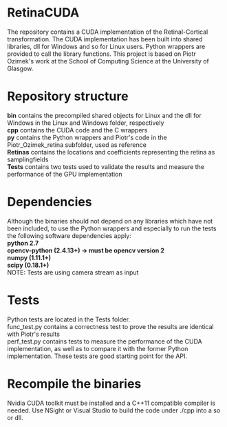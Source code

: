 # RetinaCUDA
The repository contains a CUDA implementation of the Retinal-Cortical transformation.
The CUDA implementation has been built into shared libraries, dll for Windows and so for Linux users.
Python wrappers are provided to call the library functions.
This project is based on Piotr Ozimek's work at the School of Computing Science at the University of Glasgow.

# Repository structure
<b>bin</b> contains the precompiled shared objects for Linux and the dll for Windows in the Linux and Windows folder, respectively<br />
<b>cpp</b> contains the CUDA code and the C wrappers<br />
<b>py</b> contains the Python wrappers and Piotr's code in the Piotr_Ozimek_retina subfolder, used as reference <br />
<b>Retinas</b> contains the locations and coefficients representing the retina as samplingfields<br />
<b>Tests</b> contains two tests used to validate the results and measure the performance of the GPU implementation<br />

# Dependencies
Although the binaries should not depend on any libraries which have not been included,
to use the Python wrappers and especially to run the tests the following software dependencies apply:<br />
<b>python 2.7<br />
opencv-python (2.4.13+) -> must be opencv version 2<br />
numpy (1.11.1+)<br />
scipy (0.18.1+)<br /></b>
NOTE: Tests are using camera stream as input<br />

# Tests
Python tests are located in the Tests folder.<br />
func_test.py contains a correctness test to prove the results are identical with Piotr's results<br />
perf_test.py contains tests to measure the performance of the CUDA implementation,
as well as to compare it with the former Python implementation. These tests are good starting point for the API.

# Recompile the binaries
Nvidia CUDA toolkit must be installed and a C++11 compatible compiler is needed.
Use NSight or Visual Studio to build the code under ./cpp into a so or dll.
